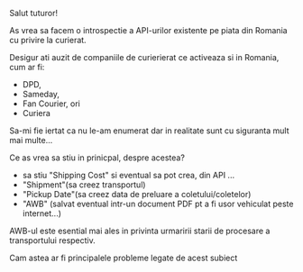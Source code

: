 Salut tuturor!

As vrea sa facem o introspectie a API-urilor existente pe piata din Romania cu privire la curierat.

Desigur ati auzit de companiile de curierierat ce activeaza si in Romania, cum ar fi:
 
 - DPD, 
 - Sameday, 
 - Fan Courier, ori
 - Curiera

Sa-mi fie iertat ca nu le-am enumerat dar in realitate sunt cu siguranta mult mai multe...

Ce as vrea sa stiu in prinicpal, despre acestea?

   - sa stiu "Shipping Cost"
     si eventual sa pot crea, din API ...
   - "Shipment"(sa creez transportul)
   - "Pickup Date"(sa creez data de preluare a coletului/coletelor)
   - "AWB" (salvat eventual intr-un document PDF pt a fi usor vehiculat peste internet...)

  AWB-ul este esential mai ales in privinta urmaririi starii de procesare a transportului respectiv.

  

Cam astea ar fi principalele probleme legate de acest subiect     
     
   
